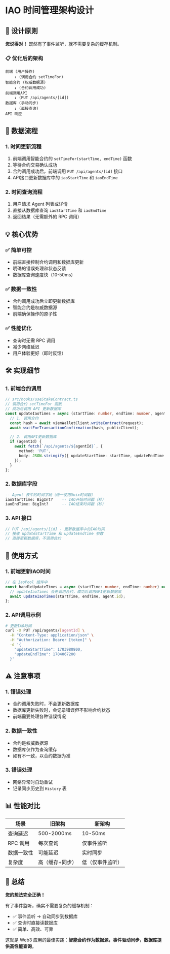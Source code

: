 # IAO 时间管理架构设计

## 🎯 设计原则

**您说得对！** 既然有了事件监听，就不需要复杂的缓存机制。

### 📋 优化后的架构

```
前端 (用户操作)
    ↓ (调用合约 setTimeFor)
智能合约 (权威数据源)
    ↓ (合约调用成功)
前端调用API
    ↓ (PUT /api/agents/[id])
数据库 (手动同步)
    ↓ (直接查询)
API 响应
```

## 🔄 数据流程

### 1. **时间更新流程**
1. 前端调用智能合约的 `setTimeFor(startTime, endTime)` 函数
2. 等待合约交易确认成功
3. 合约调用成功后，前端调用 `PUT /api/agents/[id]` 接口
4. API接口更新数据库中的 `iaoStartTime` 和 `iaoEndTime`

### 2. **时间查询流程**
1. 用户请求 Agent 列表或详情
2. 直接从数据库查询 `iaoStartTime` 和 `iaoEndTime`
3. 返回结果（无需额外的 RPC 调用）

## 💡 核心优势

### ✅ **简单可控**
- 前端直接控制合约调用和数据库更新
- 明确的错误处理和状态反馈
- 数据库查询速度快（10-50ms）

### ✅ **数据一致性**
- 合约调用成功后立即更新数据库
- 智能合约是权威数据源
- 前端确保操作的原子性

### ✅ **性能优化**
- 查询时无需 RPC 调用
- 减少网络延迟
- 用户体验更好（即时反馈）

## 🛠️ 实现细节

### 1. **前端合约调用**
```typescript
// src/hooks/useStakeContract.ts
// 调用合约 setTimeFor 函数
// 成功后调用 API 更新数据库
const updateIaoTimes = async (startTime: number, endTime: number, agentId?: string) => {
  // 1. 调用合约
  const hash = await viemWalletClient.writeContract(request);
  await waitForTransactionConfirmation(hash, publicClient);

  // 2. 调用API更新数据库
  if (agentId) {
    await fetch(`/api/agents/${agentId}`, {
      method: 'PUT',
      body: JSON.stringify({ updateStartTime: startTime, updateEndTime: endTime })
    });
  }
};
```

### 2. **数据库字段**
```sql
-- Agent 表中的时间字段（统一使用Unix时间戳）
iaoStartTime: BigInt?    -- IAO开始时间戳（秒）
iaoEndTime: BigInt?      -- IAO结束时间戳（秒）
```

### 3. **API 接口**
```typescript
// PUT /api/agents/[id] - 更新数据库中的IAO时间
// 接收 updateStartTime 和 updateEndTime 参数
// 直接更新数据库，不调用合约
```

## 🚀 使用方式

### 1. **前端更新IAO时间**
```typescript
// 在 IaoPool 组件中
const handleUpdateTimes = async (startTime: number, endTime: number) => {
  // updateIaoTimes 会先调用合约，成功后调用API更新数据库
  await updateIaoTimes(startTime, endTime, agent.id);
};
```

### 2. **API调用示例**
```bash
# 更新IAO时间
curl -X PUT /api/agents/[agentId] \
  -H "Content-Type: application/json" \
  -H "Authorization: Bearer [token]" \
  -d '{
    "updateStartTime": 1703980800,
    "updateEndTime": 1704067200
  }'
```

## ⚠️ 注意事项

### 1. **错误处理**
- 合约调用失败时，不会更新数据库
- 数据库更新失败时，会记录错误但不影响合约状态
- 前端需要处理各种错误情况

### 2. **数据一致性**
- 合约是权威数据源
- 数据库仅作为查询缓存
- 如有不一致，以合约数据为准

### 3. **错误处理**
- 网络异常时自动重试
- 记录同步历史到 `History` 表

## 📊 性能对比

| 场景 | 旧架构 | 新架构 |
|------|--------|--------|
| 查询延迟 | 500-2000ms | 10-50ms |
| RPC 调用 | 每次查询 | 仅事件监听 |
| 数据一致性 | 可能延迟 | 实时同步 |
| 复杂度 | 高（缓存+同步） | 低（仅事件监听） |

## 🎉 总结

**您的想法完全正确！** 

有了事件监听，确实不需要复杂的缓存机制：
- ✅ 事件监听 → 自动同步到数据库
- ✅ 查询时直接读数据库
- ✅ 简单、高效、可靠

这就是 Web3 应用的最佳实践：**智能合约作为数据源，事件驱动同步，数据库提供高性能查询**。
